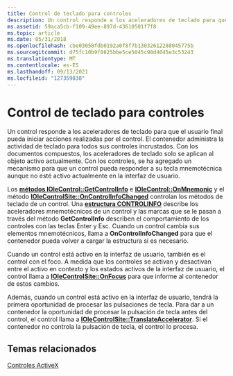 ```yaml
---
title: Control de teclado para controles
description: Un control responde a los aceleradores de teclado para que el usuario final pueda iniciar acciones realizadas por el control.
ms.assetid: 59aca5cb-f109-49ee-897d-43610501f7f8
ms.topic: article
ms.date: 05/31/2018
ms.openlocfilehash: cbe03058fdb0192a0f8f7b13032612288045775b
ms.sourcegitcommit: d75fc10b9f0825bbe5ce5045c90d4045e3c53243
ms.translationtype: MT
ms.contentlocale: es-ES
ms.lasthandoff: 09/13/2021
ms.locfileid: "127359838"
---
```

# <a name="keyboard-handling-for-controls"></a>Control de teclado para controles

Un control responde a los aceleradores de teclado para que el usuario final pueda iniciar acciones realizadas por el control. El contenedor administra la actividad de teclado para todos sus controles incrustados. Con los documentos compuestos, los aceleradores de teclado solo se aplican al objeto activo actualmente. Con los controles, se ha agregado un mecanismo para que un control pueda responder a su tecla mnemotécnica aunque no esté activo actualmente en la interfaz de usuario.

Los [**métodos IOleControl::GetControlInfo**](/windows/desktop/api/OCIdl/nf-ocidl-iolecontrol-getcontrolinfo) e [**IOleControl::OnMnemonic**](/windows/desktop/api/OCIdl/nf-ocidl-iolecontrol-onmnemonic) y el método [**IOleControlSite::OnControlInfoChanged**](/windows/desktop/api/OCIdl/nf-ocidl-iolecontrolsite-oncontrolinfochanged) controlan los métodos de teclado de un control. Una [**estructura CONTROLINFO**](/windows/win32/api/ocidl/ns-ocidl-controlinfo) describe los aceleradores mnemotécnicos de un control y las marcas que se le pasan a través del método **GetControlInfo** describen el comportamiento de los controles con las teclas Enter y Esc. Cuando un control cambia sus elementos mnemotécnicos, llama a **OnControlInfoChanged** para que el contenedor pueda volver a cargar la estructura si es necesario.

Cuando un control está activo en la interfaz de usuario, también es el control con el foco. A medida que los controles se activan y desactivan entre el activo en contexto y los estados activos de la interfaz de usuario, el control llama a [**IOleControlSite::OnFocus**](/windows/desktop/api/OCIdl/nf-ocidl-iolecontrolsite-onfocus) para que informe al contenedor de estos cambios.

Además, cuando un control está activo en la interfaz de usuario, tendrá la primera oportunidad de procesar las pulsaciones de tecla. Para dar a un contenedor la oportunidad de procesar la pulsación de tecla antes del control, el control llama a [**IOleControlSite::TranslateAccelerator**](/windows/desktop/api/OCIdl/nf-ocidl-iolecontrolsite-translateaccelerator). Si el contenedor no controla la pulsación de tecla, el control lo procesa.

## <a name="related-topics"></a>Temas relacionados

<dl> <dt>

[Controles ActiveX](activex-controls.md)
</dt> </dl>

 

 




